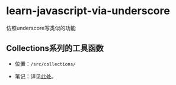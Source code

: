 # learn-javascript-via-underscore
仿照underscore写类似的功能

## Collections系列的工具函数

- 位置：`/src/collections/`

- 笔记：详见[此处](./src/collections/README.md)。
